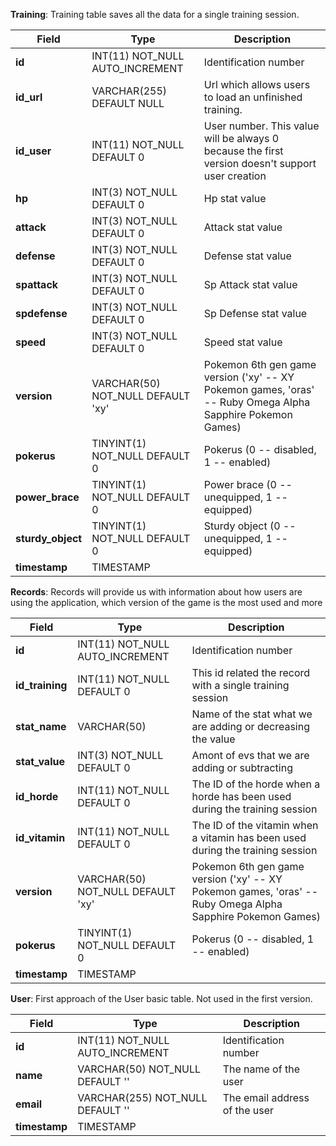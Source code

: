 **Training**: Training table saves all the data for a single training session. 

Field | Type | Description
---- | ---- | ----
**id** | INT(11) NOT_NULL AUTO_INCREMENT | Identification number
**id_url** | VARCHAR(255) DEFAULT NULL | Url which allows users to load an unfinished training.
**id_user** | INT(11) NOT_NULL DEFAULT 0 | User number. This value will be always 0 because the first version doesn't support user creation
**hp** | INT(3) NOT_NULL DEFAULT 0 | Hp stat value
**attack** | INT(3) NOT_NULL DEFAULT 0 | Attack stat value
**defense** | INT(3) NOT_NULL DEFAULT 0 | Defense stat value
**spattack** | INT(3) NOT_NULL DEFAULT 0 | Sp Attack stat value
**spdefense** | INT(3) NOT_NULL DEFAULT 0 | Sp Defense stat value
**speed** | INT(3) NOT_NULL DEFAULT 0 | Speed stat value
**version** | VARCHAR(50) NOT_NULL DEFAULT 'xy' | Pokemon 6th gen game version ('xy' -- XY Pokemon games, 'oras' -- Ruby Omega Alpha Sapphire Pokemon Games)
**pokerus** | TINYINT(1) NOT_NULL DEFAULT 0 | Pokerus (0 -- disabled, 1 -- enabled)
**power_brace** | TINYINT(1) NOT_NULL DEFAULT 0 | Power brace (0 -- unequipped, 1 -- equipped)
**sturdy_object** | TINYINT(1) NOT_NULL DEFAULT 0 | Sturdy object (0 -- unequipped, 1 -- equipped)
**timestamp** | TIMESTAMP |



**Records**: Records will provide us with information about how users are using the application, which version of the game is the most used and more

Field | Type | Description
---- | ---- | ----
**id** | INT(11) NOT_NULL AUTO_INCREMENT | Identification number
**id_training** | INT(11) NOT_NULL DEFAULT 0 | This id related the record with a single training session
**stat_name** | VARCHAR(50) | Name of the stat what we are adding or decreasing the value
**stat_value** | INT(3) NOT_NULL DEFAULT 0 | Amont of evs that we are adding or subtracting
**id_horde** | INT(11) NOT_NULL DEFAULT 0 | The ID of the horde when a horde has been used during the training session
**id_vitamin** | INT(11) NOT_NULL DEFAULT 0 | The ID of the vitamin when a vitamin has been used during the training session
**version** | VARCHAR(50) NOT_NULL DEFAULT 'xy' | Pokemon 6th gen game version ('xy' -- XY Pokemon games, 'oras' -- Ruby Omega Alpha Sapphire Pokemon Games)
**pokerus** | TINYINT(1) NOT_NULL DEFAULT 0 | Pokerus (0 -- disabled, 1 -- enabled)
**timestamp** | TIMESTAMP |

**User**: First approach of the User basic table. Not used in the first version.

Field | Type | Description
---- | ---- | ----
**id** | INT(11) NOT_NULL AUTO_INCREMENT | Identification number
**name** | VARCHAR(50) NOT_NULL DEFAULT ''| The name of the user
**email** | VARCHAR(255) NOT_NULL DEFAULT '' | The email address of the user
**timestamp** | TIMESTAMP |
